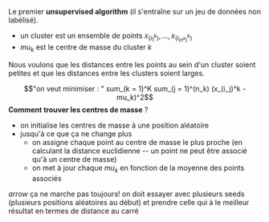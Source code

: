 Le premier **unsupervised algorithm** (il s'entraîne sur un jeu de données non labélisé).

- un cluster est un ensemble de points ${x_(i_1^k), ..., x_(i_(n^k)^k)}$
- $mu_k$  est le centre de masse du cluster $k$

Nous voulons que les distances entre les points au sein d'un cluster soient petites et que les distances entre les clusters soient larges.

$$"on veut minimiser : " sum_(k = 1)^K sum_(j = 1)^(n_k) (x_(i_j)^k - mu_k)^2$$
**Comment trouver les centres de masse** ?

- on initialise les centres de masse à une position aléatoire
- jusqu'à ce que ça ne change plus
	- on assigne chaque point au centre de masse le plus proche (en calculant la distance euclidienne -- un point ne peut être associé qu'à un centre de masse)
	- on met à jour chaque $mu_k$ en fonction de la moyenne des points associés

$arrow$ ça ne marche pas toujours! on doit essayer avec plusieurs seeds (plusieurs positions aléatoires au début) et prendre celle qui à le meilleur résultat en termes de distance au carré

